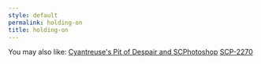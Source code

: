 ```yaml
---
style: default
permalink: holding-on
title: holding-on
---
```

You may also like:
[Cyantreuse's Pit of Despair and SCPhotoshop](http://scp-wiki.net/sexycontainmentprocedures)
[SCP-2270](http://scp-wiki.net/scp-2270)